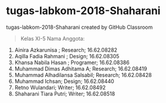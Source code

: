 # tugas-labkom-2018-Shaharani
tugas-labkom-2018-Shaharani created by GitHub Classroom
> Kelas XI-5
Nama Anggota:
1. Ainira Azkarunisa ; Research; 16.62.08282
2. Aqilla Fadia Rahmani ; Design; 16.62.08305
3. Khansa Nabila Hasan ; Programer; 16.62.08386
4. Muhammad Dimas Adhitama A; Research; 16.62.08419
5. Muhammad Alhadilansa Salsabil; Research; 16.62.08428
6. Muhammad Ichsan; Design; 16.62.08440
7. Retno Wulandari; Writer; 16.62.08492
8. Shaharani Tiara Putri; Writer; 16.62.08518

